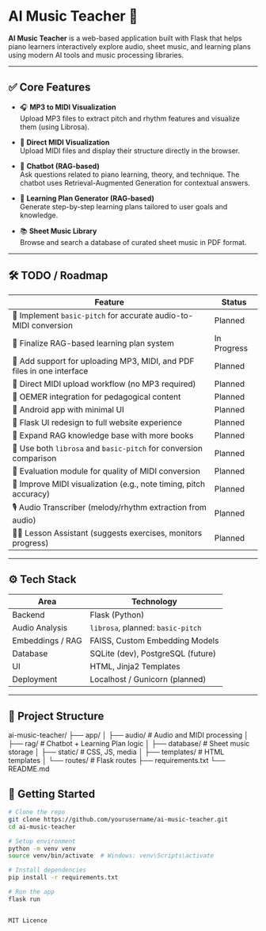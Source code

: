 # AI Music Teacher 🎹

**AI Music Teacher** is a web-based application built with Flask that helps piano learners interactively explore audio, sheet music, and learning plans using modern AI tools and music processing libraries.

---

## ✅ Core Features

- 🎧 **MP3 to MIDI Visualization**  
  Upload MP3 files to extract pitch and rhythm features and visualize them (using Librosa).

- 🎼 **Direct MIDI Visualization**  
  Upload MIDI files and display their structure directly in the browser.

- 💬 **Chatbot (RAG-based)**  
  Ask questions related to piano learning, theory, and technique. The chatbot uses Retrieval-Augmented Generation for contextual answers.

- 🧭 **Learning Plan Generator (RAG-based)**  
  Generate step-by-step learning plans tailored to user goals and knowledge.

- 📚 **Sheet Music Library**  
  Browse and search a database of curated sheet music in PDF format.

---

## 🛠️ TODO / Roadmap

| Feature | Status |
|--------|--------|
| 🔄 Implement `basic-pitch` for accurate audio-to-MIDI conversion | Planned |
| 🔄 Finalize RAG-based learning plan system | In Progress |
| 📂 Add support for uploading MP3, MIDI, and PDF files in one interface | Planned |
| 🧾 Direct MIDI upload workflow (no MP3 required) | Planned |
| 📘 OEMER integration for pedagogical content | Planned |
| 📱 Android app with minimal UI | Planned |
| 💅 Flask UI redesign to full website experience | Planned |
| 📖 Expand RAG knowledge base with more books | Planned |
| 🔁 Use both `librosa` and `basic-pitch` for conversion comparison | Planned |
| 🧪 Evaluation module for quality of MIDI conversion | Planned |
| 🎹 Improve MIDI visualization (e.g., note timing, pitch accuracy) | Planned |
| 🎙️ Audio Transcriber (melody/rhythm extraction from audio) | Planned |
| 👩‍🏫 Lesson Assistant (suggests exercises, monitors progress) | Planned |

---

## ⚙️ Tech Stack

| Area           | Technology           |
|----------------|----------------------|
| Backend        | Flask (Python)       |
| Audio Analysis | `librosa`, planned: `basic-pitch` |
| Embeddings / RAG | FAISS, Custom Embedding Models |
| Database       | SQLite (dev), PostgreSQL (future) |
| UI             | HTML, Jinja2 Templates |
| Deployment     | Localhost / Gunicorn (planned) |

---

## 📁 Project Structure

ai-music-teacher/
├── app/
│ ├── audio/ # Audio and MIDI processing
│ ├── rag/ # Chatbot + Learning Plan logic
│ ├── database/ # Sheet music storage
│ ├── static/ # CSS, JS, media
│ ├── templates/ # HTML templates
│ └── routes/ # Flask routes
├── requirements.txt
└── README.md


## 🚀 Getting Started

```bash
# Clone the repo
git clone https://github.com/yourusername/ai-music-teacher.git
cd ai-music-teacher

# Setup environment
python -m venv venv
source venv/bin/activate  # Windows: venv\Scripts\activate

# Install dependencies
pip install -r requirements.txt

# Run the app
flask run


MIT Licence